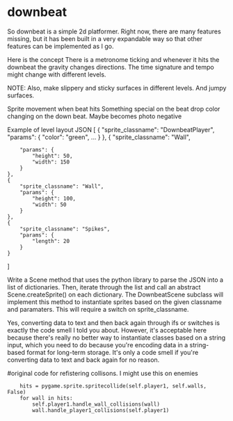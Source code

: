 # downbeat
So downbeat is a simple 2d platformer. Right now, there are many features missing, but it has been built in a very expandable way so that other features can be implemented as I go.


Here is the concept
There is a metronome ticking and whenever it hits the downbeat the gravity changes directions.
The time signature and tempo might change with different levels.

NOTE: Also, make slippery and sticky surfaces in different levels. And jumpy surfaces.

Sprite movement when beat hits
Something special on the beat drop
color changing on the down beat. Maybe becomes photo negative

Example of level layout JSON
[
	{
		"sprite_classname": "DownbeatPlayer",
		"params": {
			"color": "green",
			...
		}
	},
	{
		"sprite_classname": "Wall",

		"params": {
			"height": 50,
			"width": 150
		}
	},
	{
		"sprite_classname": "Wall",
		"params": {
			"height": 100,
			"width": 50
		}
	},
	{
		"sprite_classname": "Spikes",
		"params": {
			"length": 20
		}
	}
]

Write a Scene method that uses the python library to parse the JSON into a list of dictionaries. Then, iterate through the list and call an abstract Scene.createSprite() on each dictionary. The DownbeatScene subclass will implement this method to instantiate sprites based on the given classname and paramaters. This will require a switch on sprite_classname.

Yes, converting data to text and then back again through ifs or switches is exactly the code smell I told you about. However, it's acceptable here because there's really no better way to instantiate classes based on a string input, which you need to do because you're encoding data in a string-based format for long-term storage. It's only a code smell if you're converting data to text and back again for no reason.

#original code for refistering collisons. I might use this on enemies

		hits = pygame.sprite.spritecollide(self.player1, self.walls, False)
		for wall in hits:
			self.player1.handle_wall_collisions(wall)
			wall.handle_player1_collisions(self.player1)
